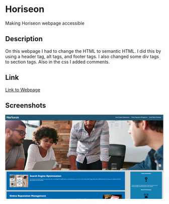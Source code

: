 # Horiseon

Making Horiseon webpage accessible

## Description

On this webpage I had to change the HTML to semantic HTML. I did this by using a header tag, alt tags, and footer tags. I also changed some div tags to section tags. Also in the css I added comments.

## Link

[Link to Webpage](https://rubbokate.github.io/week1homework/)

## Screenshots

![webpage](src/images/Horiseon.png)
